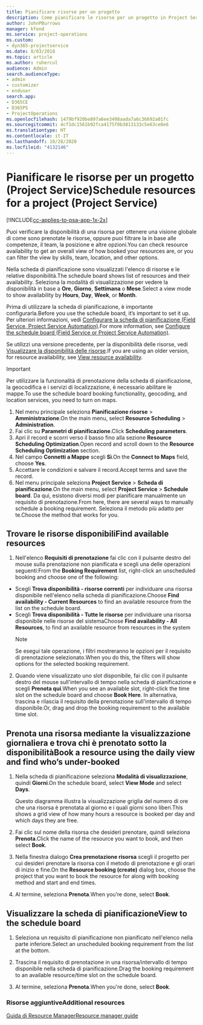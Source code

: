 ```yaml
---
title: Pianificare risorse per un progetto
description: Come pianificare le risorse per un progetto in Project Service
author: JohnPBurrows
manager: kfend
ms.service: project-operations
ms.custom:
- dyn365-projectservice
ms.date: 8/03/2018
ms.topic: article
ms.author: ruhercul
audience: Admin
search.audienceType:
- admin
- customizer
- enduser
search.app:
- D365CE
- D365PS
- ProjectOperations
ms.openlocfilehash: 1479bf920be897a6ee3498aada7a6c36692a01fc
ms.sourcegitcommit: 4cf1dc1561b92fca4175f0b3813133c5e63ce8e6
ms.translationtype: HT
ms.contentlocale: it-IT
ms.lasthandoff: 10/28/2020
ms.locfileid: "4132146"
---
```

# <a name="schedule-resources-for-a-project-project-service"></a><span data-ttu-id="6c054-103">Pianificare le risorse per un progetto (Project Service)</span><span class="sxs-lookup"><span data-stu-id="6c054-103">Schedule resources for a project (Project Service)</span></span>

[!INCLUDE[cc-applies-to-psa-app-1x-2x](../includes/cc-applies-to-psa-app-1x-2x.md)]

<span data-ttu-id="6c054-104">Puoi verificare la disponibilità di una risorsa per ottenere una visione globale di come sono prenotate le risorse, oppure puoi filtrare la in base alle competenze, il team, la posizione e altre opzioni.</span><span class="sxs-lookup"><span data-stu-id="6c054-104">You can check resource availability to get an overall view of how booked your resources are, or you can filter the view by skills, team, location, and other options.</span></span>  
  
<span data-ttu-id="6c054-105">Nella scheda di pianificazione sono visualizzati l'elenco di risorse e le relative disponibilità.</span><span class="sxs-lookup"><span data-stu-id="6c054-105">The schedule board shows list of resources and their availability.</span></span> <span data-ttu-id="6c054-106">Seleziona la modalità di visualizzazione per vedere la disponibilità in base a **Ore**, **Giorno**, **Settimana** o **Mese**.</span><span class="sxs-lookup"><span data-stu-id="6c054-106">Select a view mode to show availability by **Hours**, **Day**, **Week**, or **Month**.</span></span>  
  
<span data-ttu-id="6c054-107">Prima di utilizzare la scheda di pianificazione, è importante configurarla.</span><span class="sxs-lookup"><span data-stu-id="6c054-107">Before you use the schedule board, it’s important to set it up.</span></span> <span data-ttu-id="6c054-108">Per ulteriori informazioni, vedi [Configurare la scheda di pianificazione (Field Service, Project Service Automation)](https://docs.microsoft.com/dynamics365/field-service/configure-schedule-board).</span><span class="sxs-lookup"><span data-stu-id="6c054-108">For more information, see [Configure the schedule board (Field Service or Project Service Automation)](https://docs.microsoft.com/dynamics365/field-service/configure-schedule-board).</span></span>
  
<span data-ttu-id="6c054-109">Se utilizzi una versione precedente, per la disponibilità delle risorse, vedi [Visualizzare la disponibilità delle risorse](../psa/view-resource-availability.md).</span><span class="sxs-lookup"><span data-stu-id="6c054-109">If you are using an older version, for resource availability, see [View resource availability](../psa/view-resource-availability.md).</span></span>  

> [!IMPORTANT]
>  <span data-ttu-id="6c054-110">Per utilizzare la funzionalità di prenotazione della scheda di pianificazione, la geocodifica e i servizi di localizzazione, è necessario abilitare le mappe.</span><span class="sxs-lookup"><span data-stu-id="6c054-110">To use the schedule board booking functionality, geocoding, and location services, you need to turn on maps.</span></span>  
> 
> 1. <span data-ttu-id="6c054-111">Nel menu principale seleziona **Pianificazione risorse** > **Amministrazione**.</span><span class="sxs-lookup"><span data-stu-id="6c054-111">On the main menu, select **Resource Scheduling** > **Administration**.</span></span>  
> 2. <span data-ttu-id="6c054-112">Fai clic su **Parametri di pianificazione**.</span><span class="sxs-lookup"><span data-stu-id="6c054-112">Click **Scheduling parameters**.</span></span>  
> 3. <span data-ttu-id="6c054-113">Apri il record e scorri verso il basso fino alla sezione **Resource Scheduling Optimization**.</span><span class="sxs-lookup"><span data-stu-id="6c054-113">Open record and scroll down to the **Resource Scheduling Optimization** section.</span></span>  
> 4. <span data-ttu-id="6c054-114">Nel campo **Connetti a Mappe** scegli **Sì**.</span><span class="sxs-lookup"><span data-stu-id="6c054-114">On the **Connect to Maps** field, choose **Yes**.</span></span>  
> 5. <span data-ttu-id="6c054-115">Accettare le condizioni e salvare il record.</span><span class="sxs-lookup"><span data-stu-id="6c054-115">Accept terms and save the record.</span></span>  
> 6. <span data-ttu-id="6c054-116">Nel menu principale seleziona **Project Service** > **Scheda di pianificazione**.</span><span class="sxs-lookup"><span data-stu-id="6c054-116">On the main menu, select **Project Service** > **Schedule board**.</span></span> <span data-ttu-id="6c054-117">Da qui, esistono diversi modi per pianificare manualmente un requisito di prenotazione.</span><span class="sxs-lookup"><span data-stu-id="6c054-117">From here, there are several ways to manually schedule a booking requirement.</span></span> <span data-ttu-id="6c054-118">Seleziona il metodo più adatto per te.</span><span class="sxs-lookup"><span data-stu-id="6c054-118">Choose the method that works for you.</span></span>
  
## <a name="find-available-resources"></a><span data-ttu-id="6c054-119">Trovare le risorse disponibili</span><span class="sxs-lookup"><span data-stu-id="6c054-119">Find available resources</span></span>

1.  <span data-ttu-id="6c054-120">Nell'elenco **Requisiti di prenotazione** fai clic con il pulsante destro del mouse sulla prenotazione non pianificata e scegli una delle operazioni seguenti:</span><span class="sxs-lookup"><span data-stu-id="6c054-120">From the **Booking Requirement** list, right-click an unscheduled booking and choose one of the following:</span></span>  
  
- <span data-ttu-id="6c054-121">Scegli **Trova disponibilità - risorse correnti** per individuare una risorsa disponibile nell'elenco nella scheda di pianificazione.</span><span class="sxs-lookup"><span data-stu-id="6c054-121">Choose **Find availability - Current Resources** to find an available resource from the list on the schedule board.</span></span>  
- <span data-ttu-id="6c054-122">Scegli **Trova disponibilità - Tutte le risorse** per individuare una risorsa disponibile nelle risorse del sistema</span><span class="sxs-lookup"><span data-stu-id="6c054-122">Choose **Find availability - All Resources**, to find an available resource from resources in the system</span></span>  
   > [!NOTE]
   >  <span data-ttu-id="6c054-123">Se esegui tale operazione, i filtri mostreranno le opzioni per il requisito di prenotazione selezionato.</span><span class="sxs-lookup"><span data-stu-id="6c054-123">When you do this, the filters will show options for the selected booking requirement.</span></span>  
  
2. <span data-ttu-id="6c054-124">Quando viene visualizzato uno slot disponibile, fai clic con il pulsante destro del mouse sull'intervallo di tempo nella scheda di pianificazione e scegli **Prenota qui**.</span><span class="sxs-lookup"><span data-stu-id="6c054-124">When you see an available slot, right-click the time slot on the schedule board and choose **Book Here**.</span></span> <span data-ttu-id="6c054-125">In alternativa, trascina e rilascia il requisito della prenotazione sull'intervallo di tempo disponibile.</span><span class="sxs-lookup"><span data-stu-id="6c054-125">Or, drag and drop the booking requirement to the available time slot.</span></span>  
  

## <a name="book-a-resource-using-the-daily-view-and-find-whos-under-booked"></a><span data-ttu-id="6c054-126">Prenota una risorsa mediante la visualizzazione giornaliera e trova chi è prenotato sotto la disponibilità</span><span class="sxs-lookup"><span data-stu-id="6c054-126">Book a resource using the daily view and find who’s under-booked</span></span>
  
1.  <span data-ttu-id="6c054-127">Nella scheda di pianificazione seleziona **Modalità di visualizzazione**, quindi **Giorni**.</span><span class="sxs-lookup"><span data-stu-id="6c054-127">On the schedule board, select **View Mode** and select **Days**.</span></span>  
  
    <span data-ttu-id="6c054-128">Questo diagramma illustra la visualizzazione griglia del numero di ore che una risorsa è prenotata al giorno e i quali giorni sono liberi.</span><span class="sxs-lookup"><span data-stu-id="6c054-128">This shows a grid view of how many hours a resource is booked per day and which days they are free.</span></span>  
  
2.  <span data-ttu-id="6c054-129">Fai clic sul nome della risorsa che desideri prenotare, quindi seleziona **Prenota**.</span><span class="sxs-lookup"><span data-stu-id="6c054-129">Click the name of the resource you want to book, and then select **Book**.</span></span>  
  
3.  <span data-ttu-id="6c054-130">Nella finestra dialogo **Crea prenotazione risorsa** scegli il progetto per cui desideri prenotare la risorsa con il metodo di prenotazione e gli orari di inizio e fine.</span><span class="sxs-lookup"><span data-stu-id="6c054-130">On the **Resource booking (create)** dialog box, choose the project that you want to book the resource for along with booking method and start and end times.</span></span>  
  
4.  <span data-ttu-id="6c054-131">Al termine, seleziona **Prenota**.</span><span class="sxs-lookup"><span data-stu-id="6c054-131">When you’re done, select **Book**.</span></span>  
  
## <a name="view-to-the-schedule-board"></a><span data-ttu-id="6c054-132">Visualizzare la scheda di pianificazione</span><span class="sxs-lookup"><span data-stu-id="6c054-132">View to the schedule board</span></span>
  
1.  <span data-ttu-id="6c054-133">Seleziona un requisito di pianificazione non pianificato nell'elenco nella parte inferiore.</span><span class="sxs-lookup"><span data-stu-id="6c054-133">Select an unscheduled booking requirement from the list at the bottom.</span></span>  
  
2.  <span data-ttu-id="6c054-134">Trascina il requisito di prenotazione in una risorsa/intervallo di tempo disponibile nella scheda di pianificazione.</span><span class="sxs-lookup"><span data-stu-id="6c054-134">Drag the booking requirement to an available resource/time slot on the schedule board.</span></span>  
  
3.  <span data-ttu-id="6c054-135">Al termine, seleziona **Prenota**.</span><span class="sxs-lookup"><span data-stu-id="6c054-135">When you're done, select **Book**.</span></span>  
  
### <a name="additional-resources"></a><span data-ttu-id="6c054-136">Risorse aggiuntive</span><span class="sxs-lookup"><span data-stu-id="6c054-136">Additional resources</span></span>  
 [<span data-ttu-id="6c054-137">Guida di Resource Manager</span><span class="sxs-lookup"><span data-stu-id="6c054-137">Resource manager guide</span></span>](../psa/resource-manager-guide.md)
